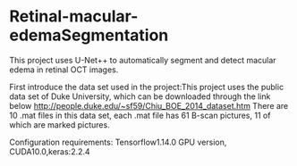 # Retinal-macular-edemaSegmentation
  This project uses U-Net++ to automatically segment and detect macular edema in retinal OCT images.
  
  First introduce the data set used in the project:This project uses the public data set of Duke University, which can be downloaded through the link below
  http://people.duke.edu/~sf59/Chiu_BOE_2014_dataset.htm
  There are 10 .mat files in this data set, each .mat file has 61 B-scan pictures, 11 of which are marked pictures.
  
  Configuration requirements: Tensorflow1.14.0 GPU version, CUDA10.0,keras:2.2.4
  
  
  

